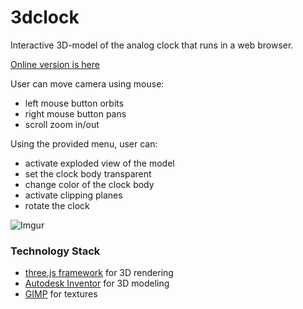 3dclock 
=============

Interactive 3D-model of the analog clock that runs in a web browser.

[Online version is here](http://3dclock.azurewebsites.net/)

User can move camera using mouse:
 - left mouse button orbits
 - right mouse button pans
 - scroll zoom in/out

Using the provided menu, user can:
 - activate exploded view of the model
 - set the clock body transparent
 - change color of the clock body
 - activate clipping planes
 - rotate the clock

![Imgur](http://i.imgur.com/FNdDDNA.png)

### Technology Stack

 - [three.js framework](https://threejs.org/) for 3D rendering
 - [Autodesk Inventor](http://www.autodesk.com/products/inventor/overview) for 3D modeling
 - [GIMP](https://www.gimp.org/) for textures

